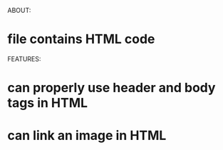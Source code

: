 ABOUT:
# file contains HTML code 

FEATURES:
# can properly use header and body tags in HTML
# can link an image in HTML
